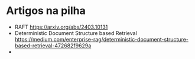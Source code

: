 # Artigos na pilha

- RAFT https://arxiv.org/abs/2403.10131
- Deterministic Document Structure based Retrieval https://medium.com/enterprise-rag/deterministic-document-structure-based-retrieval-472682f9629a
- 
